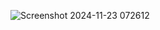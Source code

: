 ![Screenshot 2024-11-23 072612](https://github.com/user-attachments/assets/3cffc526-3a89-4d84-9e1e-f8c81b76887b)
